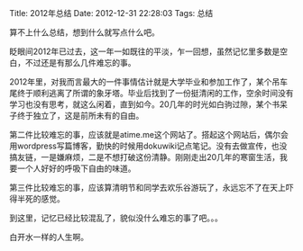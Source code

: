 Title: 2012年总结
Date: 2012-12-31 22:28:03
Tags: 总结

算不上什么总结，想到什么就写点什么吧。

眨眼间2012年已过去，这一年一如既往的平淡，乍一回想，虽然记忆里多数是空白，不过还是有那么几件难忘的事。

2012年里，对我而言最大的一件事情估计就是大学毕业和参加工作了，某个吊车尾终于顺利逃离了所谓的象牙塔。毕业后找到了一份挺清闲的工作，空余时间没有学习也没有思考，就这么闲着，直到如今。20几年的时光如白驹过隙，某个书呆子终于独立了，这是前所未有的自由。

第二件比较难忘的事，应该就是atime.me这个网站了。搭起这个网站后，偶尔会用wordpress写篇博客，勤快的时候用dokuwiki记点笔记。没有去做宣传，也没搞友链，一是嫌麻烦，二是不想打破这份清静。刚刚走出20几年的寒窗生活，我要一个人好好的呼吸下自由的味道。

第三件比较难忘的事，应该算清明节和同学去欢乐谷游玩了，永远忘不了在天上吓得半死的感觉。

到这里，记忆已经比较混乱了，貌似没什么难忘的事了吧。。。

白开水一样的人生啊。
